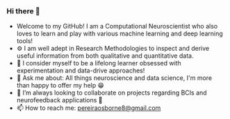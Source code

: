 ### Hi there 👋

* Welcome to my GitHub! I am a Computational Neuroscientist who also loves to learn and play with various machine learning and deep learning tools!
* ⚙️ I am well adept in Research Methodologies to inspect and derive useful information from both qualitative and quantitative data.
* 🌱 I consider myself to be a lifelong learner obsessed with experimentation and data-drive approaches!
* 💬 Ask me about: All things neuroscience and data science, I'm more than happy to offer my help :grin:
* 👯 I’m always looking to collaborate on projects regarding BCIs and neurofeedback applications :brain: 
* 📫 How to reach me: pereiraosborne8@gmail.com

<!--
**osbornep8/osbornep8** is a ✨ _special_ ✨ repository because its `README.md` (this file) appears on your GitHub profile.

Here are some ideas to get you started:

- 🔭 I’m currently working on ...

- 🤔 I’m looking for help with ...


- 😄 Pronouns: ...
- ⚡ Fun fact: ...
-->
